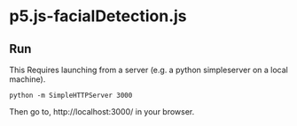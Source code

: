 # p5.js-facialDetection.js

## Run
This Requires launching from a server (e.g. a python simpleserver on a local machine).


`python -m SimpleHTTPServer 3000`

Then go to, http://localhost:3000/ in your browser.
